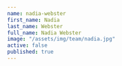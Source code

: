 ```yaml
---
name: nadia-webster
first_name: Nadia
last_name: Webster
full_name: Nadia Webster
image: "/assets/img/team/nadia.jpg"
active: false
published: true
---
```

